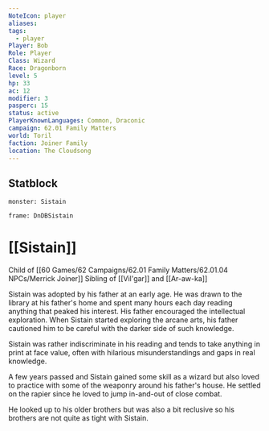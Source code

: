 ```yaml
---
NoteIcon: player
aliases: 
tags:
  - player
Player: Bob
Role: Player
Class: Wizard
Race: Dragonborn
level: 5
hp: 33
ac: 12
modifier: 3
pasperc: 15
status: active
PlayerKnownLanguages: Common, Draconic
campaign: 62.01 Family Matters
world: Toril
faction: Joiner Family
location: The Cloudsong
---
```


## Statblock

```statblock
monster: Sistain
```

```custom-frames
frame: DnDBSistain
```

# [[Sistain]]

Child of [[60 Games/62 Campaigns/62.01 Family Matters/62.01.04 NPCs/Merrick Joiner]]
Sibling of [[Vil'gar]] and [[Ar-aw-ka]]

Sistain was adopted by his father at an early age. He was drawn to the library at his father's home and spent many hours each day reading anything that peaked his interest. His father encouraged the intellectual exploration. When Sistain started exploring the arcane arts, his father cautioned him to be careful with the darker side of such knowledge. 

Sistain was rather indiscriminate in his reading and tends to take anything in print at face value, often with hilarious misunderstandings and gaps in real knowledge. 

A few years passed and Sistain gained some skill as a wizard but also loved to practice with some of the weaponry around his father's house. He settled on the rapier since he loved to jump in-and-out of close combat. 

He looked up to his older brothers but was also a bit reclusive so his brothers are not quite as tight with Sistain.



